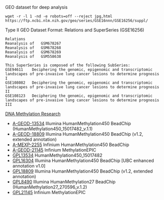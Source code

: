GEO dataset for deep analysis
```
wget -r -l 1 -nd -e robots=off --reject jpg,html https://ftp.ncbi.nlm.nih.gov/geo/series/GSE16nnn/GSE16256/suppl/
```
Type II GEO Dataset Format: Relations and SuperSeries (GSE16256)
```
Relations
Reanalysis of	GSM678267
Reanalysis of	GSM678268
Reanalysis of	GSM678269
Reanalysis of	GSM558638

This SuperSeries is composed of the following SubSeries:
GSE94611	Deciphering the genomic, epigenomic and transcriptomic landscapes of pre-invasive lung cancer lesions to determine prognosis I
GSE108082	Deciphering the genomic, epigenomic and transcriptomic landscapes of pre-invasive lung cancer lesions to determine prognosis II
GSE108123	Deciphering the genomic, epigenomic and transcriptomic landscapes of pre-invasive lung cancer lesions to determine prognosis III
```
[DNA Methylation Research](https://www.ncbi.nlm.nih.gov/geo/browse/?view=series&platform=13534&display=20&zsort=date)

* [A-GEOD-13534](https://www.ebi.ac.uk/arrayexpress/experiments/browse.html?array=A-GEOD-13534)	Illumina HumanMethylation450 BeadChip (HumanMethylation450_15017482_v.1.1)
* [A-GEOD-18809](https://www.ebi.ac.uk/arrayexpress/experiments/browse.html?array=A-GEOD-18809)	Illumina HumanMethylation450 BeadChip (v1.2, extended annotation)
* [A-MEXP-2255](https://www.ebi.ac.uk/arrayexpress/experiments/browse.html?array=A-MEXP-2255)	  Infinium HumanMethylation450 BeadChip
* [A-GEOD-21145](https://www.ebi.ac.uk/arrayexpress/experiments/browse.html?array=A-GEOD-21145)	Infinium MethylationEPIC 
* [GPL13534](https://www.ebi.ac.uk/arrayexpress/experiments/browse.html?array=GPL13534)      HumanMethylation450_15017482
* [GPL16304](https://www.ebi.ac.uk/arrayexpress/experiments/browse.html?array=GPL16304)      Illumina HumanMethylation450 BeadChip [UBC enhanced annotation v1.0]
* [GPL18809](https://www.ebi.ac.uk/arrayexpress/experiments/browse.html?array=GPL18809)      Illumina HumanMethylation450 BeadChip (v1.2, extended annotation)
* [GPL8490](https://www.ebi.ac.uk/arrayexpress/experiments/browse.html?array=GPL8490)	      Illumina HumanMethylation27 BeadChip (HumanMethylation27_270596_v.1.2)
* [GPL21145](https://www.ebi.ac.uk/arrayexpress/experiments/browse.html?array=GPL21145)      Infinium MethylationEPIC


